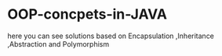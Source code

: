 # OOP-concpets-in-JAVA
here you can see solutions based on Encapsulation ,Inheritance ,Abstraction and Polymorphism
